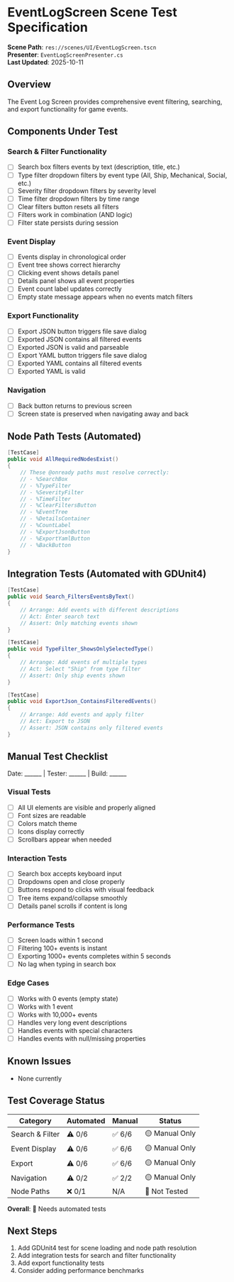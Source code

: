 # EventLogScreen Scene Test Specification

**Scene Path**: `res://scenes/UI/EventLogScreen.tscn`  
**Presenter**: `EventLogScreenPresenter.cs`  
**Last Updated**: 2025-10-11

## Overview

The Event Log Screen provides comprehensive event filtering, searching, and export functionality for game events.

## Components Under Test

### Search & Filter Functionality
- [ ] Search box filters events by text (description, title, etc.)
- [ ] Type filter dropdown filters by event type (All, Ship, Mechanical, Social, etc.)
- [ ] Severity filter dropdown filters by severity level
- [ ] Time filter dropdown filters by time range
- [ ] Clear filters button resets all filters
- [ ] Filters work in combination (AND logic)
- [ ] Filter state persists during session

### Event Display
- [ ] Events display in chronological order
- [ ] Event tree shows correct hierarchy
- [ ] Clicking event shows details panel
- [ ] Details panel shows all event properties
- [ ] Event count label updates correctly
- [ ] Empty state message appears when no events match filters

### Export Functionality
- [ ] Export JSON button triggers file save dialog
- [ ] Exported JSON contains all filtered events
- [ ] Exported JSON is valid and parseable
- [ ] Export YAML button triggers file save dialog
- [ ] Exported YAML contains all filtered events
- [ ] Exported YAML is valid

### Navigation
- [ ] Back button returns to previous screen
- [ ] Screen state is preserved when navigating away and back

## Node Path Tests (Automated)

```csharp
[TestCase]
public void AllRequiredNodesExist()
{
    // These @onready paths must resolve correctly:
    // - %SearchBox
    // - %TypeFilter
    // - %SeverityFilter
    // - %TimeFilter
    // - %ClearFiltersButton
    // - %EventTree
    // - %DetailsContainer
    // - %CountLabel
    // - %ExportJsonButton
    // - %ExportYamlButton
    // - %BackButton
}
```

## Integration Tests (Automated with GDUnit4)

```csharp
[TestCase]
public void Search_FiltersEventsByText()
{
    // Arrange: Add events with different descriptions
    // Act: Enter search text
    // Assert: Only matching events shown
}

[TestCase]
public void TypeFilter_ShowsOnlySelectedType()
{
    // Arrange: Add events of multiple types
    // Act: Select "Ship" from type filter
    // Assert: Only ship events shown
}

[TestCase]
public void ExportJson_ContainsFilteredEvents()
{
    // Arrange: Add events and apply filter
    // Act: Export to JSON
    // Assert: JSON contains only filtered events
}
```

## Manual Test Checklist

Date: ______ | Tester: ______ | Build: ______

### Visual Tests
- [ ] All UI elements are visible and properly aligned
- [ ] Font sizes are readable
- [ ] Colors match theme
- [ ] Icons display correctly
- [ ] Scrollbars appear when needed

### Interaction Tests
- [ ] Search box accepts keyboard input
- [ ] Dropdowns open and close properly
- [ ] Buttons respond to clicks with visual feedback
- [ ] Tree items expand/collapse smoothly
- [ ] Details panel scrolls if content is long

### Performance Tests
- [ ] Screen loads within 1 second
- [ ] Filtering 100+ events is instant
- [ ] Exporting 1000+ events completes within 5 seconds
- [ ] No lag when typing in search box

### Edge Cases
- [ ] Works with 0 events (empty state)
- [ ] Works with 1 event
- [ ] Works with 10,000+ events
- [ ] Handles very long event descriptions
- [ ] Handles events with special characters
- [ ] Handles events with null/missing properties

## Known Issues

- None currently

## Test Coverage Status

| Category | Automated | Manual | Status |
|----------|-----------|--------|--------|
| Search & Filter | ⚠️ 0/6 | ✅ 6/6 | 🟡 Manual Only |
| Event Display | ⚠️ 0/6 | ✅ 6/6 | 🟡 Manual Only |
| Export | ⚠️ 0/6 | ✅ 6/6 | 🟡 Manual Only |
| Navigation | ⚠️ 0/2 | ✅ 2/2 | 🟡 Manual Only |
| Node Paths | ❌ 0/1 | N/A | 🔴 Not Tested |

**Overall**: 🔴 Needs automated tests

## Next Steps

1. Add GDUnit4 test for scene loading and node path resolution
2. Add integration tests for search and filter functionality
3. Add export functionality tests
4. Consider adding performance benchmarks
